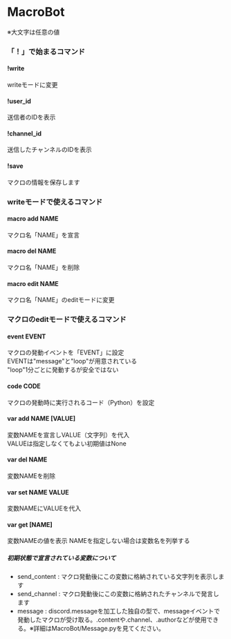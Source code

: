 # MacroBot
※大文字は任意の値

### 「！」で始まるコマンド
#### !write
writeモードに変更

#### !user_id
送信者のIDを表示

#### !channel_id
送信したチャンネルのIDを表示  

#### !save
マクロの情報を保存します


### writeモードで使えるコマンド

#### macro add NAME
マクロ名「NAME」を宣言

#### macro del NAME
マクロ名「NAME」を削除

#### macro edit NAME
マクロ名「NAME」のeditモードに変更


### マクロのeditモードで使えるコマンド

#### event EVENT
マクロの発動イベントを「EVENT」に設定  
EVENTは"message"と"loop"が用意されている  
"loop"1分ごとに発動するが安全ではない

#### code CODE
マクロの発動時に実行されるコード（Python）を設定

#### var add NAME [VALUE]
変数NAMEを宣言しVALUE（文字列）を代入  
VALUEは指定しなくてもよい初期値はNone

#### var del NAME
変数NAMEを削除

#### var set NAME VALUE
変数NAMEにVALUEを代入

#### var get [NAME]
変数NAMEの値を表示
NAMEを指定しない場合は変数名を列挙する  

##### 初期状態で宣言されている変数について
- send_content : マクロ発動後にこの変数に格納されている文字列を表示します  
- send_channel : マクロ発動後にこの変数に格納されたチャンネルで発言します  
- message : discord.messageを加工した独自の型で、messageイベントで発動したマクロが受け取る。.contentや.channel、.authorなどが使用できる。※詳細はMacroBot/Message.pyを見てください。

